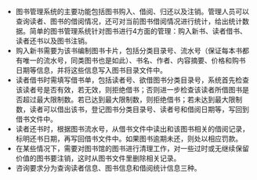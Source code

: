 - 图书管理系统的主要功能包括图书购入、借阅、归还以及注销。管理人员可以查询读者、图书的借阅情况，还可对当前图书借阅情况进行统计，给出统计数据。简单的图书管理系统针对图书进行4方面的管理：购入新书、读者借书、读者还书以及图书注销。
- 购入新书需要为该书编制图书卡片，包括分类目录号、流水号（保证每本书都有唯一的流水号，同类图书也是如此）、书名、作者、内容摘要、价格和购书日期等信息，并将这些信息写入图书目录文件中。
- 读者借书时需填写借书单，包括读者号、欲借图书分类目录号，系统首先检查该读者号是否有效，若无效，则拒绝借书；否则进一步检查该读者所借图书是否超过最大限制数。若已达到最大限制数，则拒绝借书；若未达到最大限制数，读者可以借出该书，登记图书分类目录号、读者号和借阅日期等，写回到借书文件中。
- 读者还书时，根据图书流水号，从借书文件中读出和该图书相关的借阅记录，标明还书日期，再写回借书文件中。如果图书逾期未还，则处以相应罚款。
- 在某些情况下，需要对图书馆的图书进行清理工作，对一些过时或无继续保留价值的图书要注销，这时从图书文件里删除相关记录。
- 咨询要求分为查询读者信息、图书信息和借阅统计信息三种。